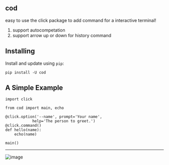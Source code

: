 cod
-----
easy to use the click package to add command for a interactive terminal! 

1. support autocompetation
2. support arrow up or down for history command

Installing
-----

Install and update using `pip`:



    pip install -U cod


A Simple Example
-----



    import click

    from cod import main, echo

    @click.option('--name', prompt='Your name',
                help='The person to greet.')
    @click.command()
    def hello(name):
        echo(name)

    main()

------
![image](example.gif)


